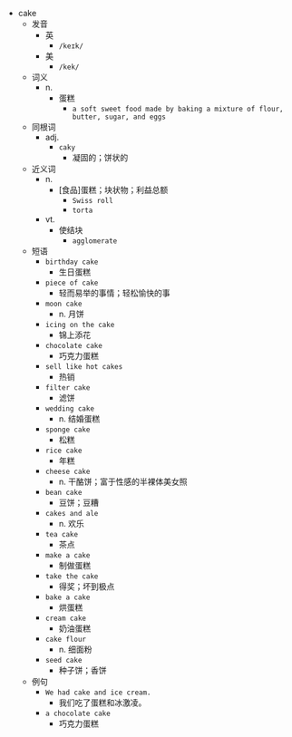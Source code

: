 - cake
  - 发音
    - 英
      - `/keɪk/`
    - 美
      - `/kek/`
  - 词义
    - n.
      - 蛋糕
        - `a soft sweet food made by baking a mixture of flour, butter, sugar, and eggs`
  - 同根词
    - adj.
      - `caky`
        - 凝固的；饼状的
  - 近义词
    - n.
      - [食品]蛋糕；块状物；利益总额
        - `Swiss roll`
        - `torta`
    - vt.
      - 使结块
        - `agglomerate`
  - 短语
    - `birthday cake`
      - 生日蛋糕 
    - `piece of cake`
      - 轻而易举的事情；轻松愉快的事 
    - `moon cake`
      - n. 月饼 
    - `icing on the cake`
      - 锦上添花 
    - `chocolate cake`
      - 巧克力蛋糕 
    - `sell like hot cakes`
      - 热销 
    - `filter cake`
      - 滤饼 
    - `wedding cake`
      - n. 结婚蛋糕 
    - `sponge cake`
      - 松糕 
    - `rice cake`
      - 年糕 
    - `cheese cake`
      - n. 干酪饼；富于性感的半裸体美女照 
    - `bean cake`
      - 豆饼；豆糟 
    - `cakes and ale`
      - n. 欢乐 
    - `tea cake`
      - 茶点 
    - `make a cake`
      - 制做蛋糕 
    - `take the cake`
      - 得奖；坏到极点 
    - `bake a cake`
      - 烘蛋糕 
    - `cream cake`
      - 奶油蛋糕 
    - `cake flour`
      - n. 细面粉 
    - `seed cake`
      - 种子饼；香饼 
  - 例句
    - `We had cake and ice cream.`
      - 我们吃了蛋糕和冰激凌。
    - `a chocolate cake`
      - 巧克力蛋糕


